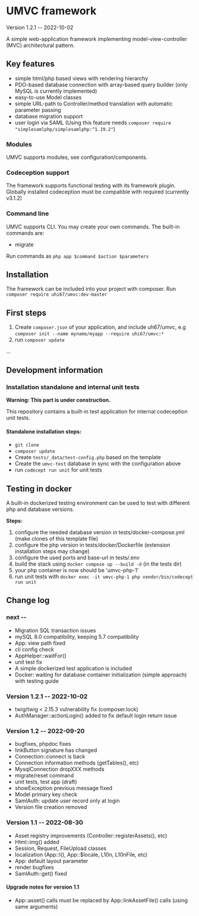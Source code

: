 UMVC framework
==============

Version 1.2.1 -- 2022-10-02

A simple web-application framework implementing model-view-controller (MVC) architectural pattern.

Key features
------------
- simple html/php based views with rendering hierarchy
- PDO-based database connection with array-based query builder (only MySQL is currently implemented)
- easy-to-use Model classes
- simple URL-path to Controller/method translation with automatic parameter passing
- database migration support
- user login via SAML (Using this feature needs `composer require "simplesamlphp/simplesamlphp:^1.19.2"`)

### Modules

UMVC supports modules, see configuration/components.

### Codeception support

The framework supports functional testing with its framework plugin.
Globally installed codeception must be compatible with required (currently v3.1.2)

### Command line

UMVC supports CLI. You may create your own commands. The built-in commands are:

- migrate

Run commands as `php app $command $action $parameters`

Installation
------------
The framework can be included into your project with composer. Run `composer require uhi67/umvc:dev-master`

First steps
-----------
1. Create `composer.json` of your application, and include uh67/umvc, e.g `composer init --name myname/myapp --require uhi67/umvc:*`
2. run `composer update`

...

Development information
-----------------------
### Installation standalone and internal unit tests

**Warning: This part is under construction.**

This repository contains a built-in test application for internal codeception unit tests.

#### Standalone installation steps:

- `git clone`
- `composer update`
- Create `tests/_data/test-config.php` based on the template
- Create the `umvc-test` database in sync with the configuration above
- run `codecept run unit` for unit tests

## Testing in docker

A built-in dockerized testing environment can be used to test with different php and database versions. 

**Steps:**

1. configure the needed database version in tests/docker-compose.yml (make clones of this template file)  
2. configure the php version in tests/docker/Dockerfile (extension installation steps may change)
3. configure the used ports and base-url in tests/.env
4. build the stack using `docker compose up --build -d` (in the tests dir)
5. your php container is now should be 'umvc-php-1'
6. run unit tests with `docker exec -it umvc-php-1 php vendor/bin/codecept run unit`

Change log
----------
### next -- 

- Migration SQL transaction issues
- mySQL 8.0 compatibility, keeping 5.7 compatibility
- App: view path fixed
- cli config check
- AppHelper::waitFor()
- unit test fix
- A simple dockerized test application is included
- Docker: waiting for database container initialization (simple approach) with testing guide

### Version 1.2.1 -- 2022-10-02

- twig/twig < 2.15.3 vulnerability fix (composer.lock)
- AuthManager::actionLogin() added to fix default login return issue

### Version 1.2 -- 2022-09-20

- bugfixes, phpdoc fixes 
- linkButton signature has changed
- Connection::connect is back
- Connection information methods (getTables(), etc) 
- MysqlConnection dropXXX methods
- migrate/reset command
- unit tests, test app (draft)
- showException previous message fixed
- Model primary key check
- SamlAuth: update user record only at login
- Version file creation removed 

### Version 1.1 -- 2022-08-30

- Asset registry improvements (Controller::registerAssets(), etc)
- Html::img() added
- Session, Request, FileUpload classes
- localization (App::l(), App::$locale, L10n, L10nFile, etc)
- App: default layout parameter
- render bugfixes
- SamlAuth::get() fixed

#### Upgrade notes for version 1.1

- App::asset() calls must be replaced by App::linkAssetFile() calls (using same arguments)
